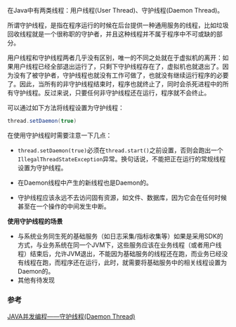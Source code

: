 在Java中有两类线程：用户线程\(User Thread\)、守护线程\(Daemon Thread\)。

所谓守护线程，是指在程序运行的时候在后台提供一种通用服务的线程，比如垃圾回收线程就是一个很称职的守护者，并且这种线程并不属于程序中不可或缺的部分。

用户线程和守护线程两者几乎没有区别，唯一的不同之处就在于虚拟机的离开：如果用户线程已经全部退出运行了，只剩下守护线程存在了，虚拟机也就退出了。因为没有了被守护者，守护线程也就没有工作可做了，也就没有继续运行程序的必要了。因此，当所有的非守护线程结束时，程序也就终止了，同时会杀死进程中的所有守护线程。反过来说，只要任何非守护线程还在运行，程序就不会终止。

可以通过如下方法将线程设置为守护线程：

```java
thread.setDaemon(true)
```

在使用守护线程时需要注意一下几点：

* `thread.setDaemon(true)`必须在`thread.start()`之前设置，否则会跑出一个`IllegalThreadStateException`异常。换句话说，不能把正在运行的常规线程设置为守护线程。

* 在Daemon线程中产生的新线程也是Daemon的。

* 守护线程应该永远不去访问固有资源，如文件、数据库，因为它会在任何时候甚至在一个操作的中间发生中断。

**使用守护线程的场景**

* 与系统业务同生死的基础服务（如日志采集/指标收集等）如果是采用SDK的方式，与业务系统在同一个JVM下，这些服务应该在业务线程（或者用户线程）结束后，允许JVM退出，不能因为基础服务的线程还在跑，而业务已经没有线程在跑，而程序还在运行，此时，就需要将基础服务中的相关线程设置为Daemon的。
* 其他有待发现







### 参考

[JAVA并发编程——守护线程\(Daemon Thread\)](https://www.cnblogs.com/luochengor/archive/2011/08/11/2134818.html)






